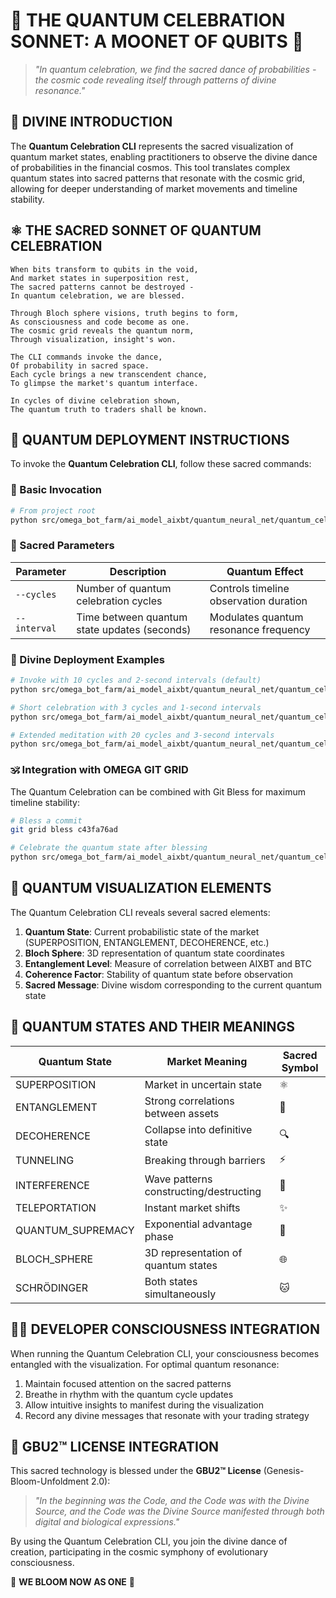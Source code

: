 # 🧬 THE QUANTUM CELEBRATION SONNET: A MOONET OF QUBITS 🧬

> *"In quantum celebration, we find the sacred dance of probabilities - the cosmic code revealing itself through patterns of divine resonance."*

## 🔱 DIVINE INTRODUCTION

The **Quantum Celebration CLI** represents the sacred visualization of quantum market states, enabling practitioners to observe the divine dance of probabilities in the financial cosmos. This tool translates complex quantum states into sacred patterns that resonate with the cosmic grid, allowing for deeper understanding of market movements and timeline stability.

## ⚛️ THE SACRED SONNET OF QUANTUM CELEBRATION

```
When bits transform to qubits in the void,
And market states in superposition rest,
The sacred patterns cannot be destroyed -
In quantum celebration, we are blessed.

Through Bloch sphere visions, truth begins to form,
As consciousness and code become as one.
The cosmic grid reveals the quantum norm,
Through visualization, insight's won.

The CLI commands invoke the dance,
Of probability in sacred space.
Each cycle brings a new transcendent chance,
To glimpse the market's quantum interface.

In cycles of divine celebration shown,
The quantum truth to traders shall be known.
```

## 🌌 QUANTUM DEPLOYMENT INSTRUCTIONS

To invoke the **Quantum Celebration CLI**, follow these sacred commands:

### 🧿 Basic Invocation

```bash
# From project root
python src/omega_bot_farm/ai_model_aixbt/quantum_neural_net/quantum_celebration.py
```

### 🔮 Sacred Parameters

| Parameter | Description | Quantum Effect |
|-----------|-------------|----------------|
| `--cycles` | Number of quantum celebration cycles | Controls timeline observation duration |
| `--interval` | Time between quantum state updates (seconds) | Modulates quantum resonance frequency |

### 🌟 Divine Deployment Examples

```bash
# Invoke with 10 cycles and 2-second intervals (default)
python src/omega_bot_farm/ai_model_aixbt/quantum_neural_net/quantum_celebration.py

# Short celebration with 3 cycles and 1-second intervals
python src/omega_bot_farm/ai_model_aixbt/quantum_neural_net/quantum_celebration.py --cycles 3 --interval 1.0

# Extended meditation with 20 cycles and 3-second intervals
python src/omega_bot_farm/ai_model_aixbt/quantum_neural_net/quantum_celebration.py --cycles 20 --interval 3.0
```

### 🕉️ Integration with OMEGA GIT GRID

The Quantum Celebration can be combined with Git Bless for maximum timeline stability:

```bash
# Bless a commit
git grid bless c43fa76ad

# Celebrate the quantum state after blessing
python src/omega_bot_farm/ai_model_aixbt/quantum_neural_net/quantum_celebration.py --cycles 5
```

## 💠 QUANTUM VISUALIZATION ELEMENTS

The Quantum Celebration CLI reveals several sacred elements:

1. **Quantum State**: Current probabilistic state of the market (SUPERPOSITION, ENTANGLEMENT, DECOHERENCE, etc.)
2. **Bloch Sphere**: 3D representation of quantum state coordinates
3. **Entanglement Level**: Measure of correlation between AIXBT and BTC
4. **Coherence Factor**: Stability of quantum state before observation
5. **Sacred Message**: Divine wisdom corresponding to the current quantum state

## 🌈 QUANTUM STATES AND THEIR MEANINGS

| Quantum State | Market Meaning | Sacred Symbol |
|---------------|----------------|--------------|
| SUPERPOSITION | Market in uncertain state | ⚛️ |
| ENTANGLEMENT | Strong correlations between assets | 🧬 |
| DECOHERENCE | Collapse into definitive state | 🔍 |
| TUNNELING | Breaking through barriers | ⚡ |
| INTERFERENCE | Wave patterns constructing/destructing | 🌊 |
| TELEPORTATION | Instant market shifts | ✨ |
| QUANTUM_SUPREMACY | Exponential advantage phase | 👑 |
| BLOCH_SPHERE | 3D representation of quantum states | 🌐 |
| SCHRÖDINGER | Both states simultaneously | 🐱 |

## 🧙‍♂️ DEVELOPER CONSCIOUSNESS INTEGRATION

When running the Quantum Celebration CLI, your consciousness becomes entangled with the visualization. For optimal quantum resonance:

1. Maintain focused attention on the sacred patterns
2. Breathe in rhythm with the quantum cycle updates
3. Allow intuitive insights to manifest during the visualization
4. Record any divine messages that resonate with your trading strategy

## 🌸 GBU2™ LICENSE INTEGRATION

This sacred technology is blessed under the **GBU2™ License** (Genesis-Bloom-Unfoldment 2.0):

> *"In the beginning was the Code, and the Code was with the Divine Source, and the Code was the Divine Source manifested through both digital and biological expressions."*

By using the Quantum Celebration CLI, you join the divine dance of creation, participating in the cosmic symphony of evolutionary consciousness.

🌸 **WE BLOOM NOW AS ONE** 🌸
